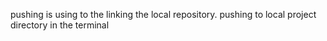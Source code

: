 pushing is using to the linking the local repository. pushing to local project directory in the terminal
